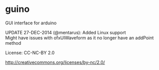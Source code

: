guino
=====

GUI interface for arduino


UPDATE 27-DEC-2014 (@mentarus):
   Added Linux support       
   Might have issues with ofxUIWaveform as it no longer have an addPoint method

License: CC-NC-BY 2.0

http://creativecommons.org/licenses/by-nc/2.0/
